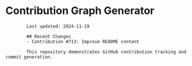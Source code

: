 # Contribution Graph Generator
            
            Last updated: 2024-11-19
            
            ## Recent Changes
            - Contribution #713: Improve README content
            
            This repository demonstrates GitHub contribution tracking and commit generation.
        